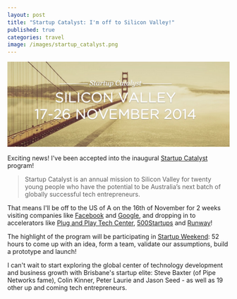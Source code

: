 ```yaml
---
layout: post
title: "Startup Catalyst: I'm off to Silicon Valley!"
published: true
categories: travel
image: /images/startup_catalyst.png
---
```


![Startup Catalyst](/images/startup_catalyst.png)

Exciting news! I've been accepted into the inaugural [Startup Catalyst](http://www.startupcatalyst.com.au/) program!

> Startup Catalyst is an annual mission to Silicon Valley for
> twenty young people who have the potential to be Australia’s
> next batch of globally successful tech entrepreneurs.

That means I'll be off to the US of A on the 16th of November for 2 weeks visiting companies like [Facebook](https://www.facebook.com) and [Google](https://google.com), and dropping in to accelerators like [Plug and Play Tech Center](http://www.plugandplaytechcenter.com/), [500Startups](http://500.co) and [Runway](http://www.runway.is/)!

The highlight of the program will be participating in [Startup Weekend](http://startupweekend.org/): 52 hours to come up with an idea, form a team, validate our assumptions, build a prototype and launch!

I can't wait to start exploring the global center of technology development and business growth with Brisbane's startup elite: Steve Baxter (of Pipe Networks fame), Colin Kinner, Peter Laurie and Jason Seed - as well as 19 other up and coming tech entrepreneurs.
